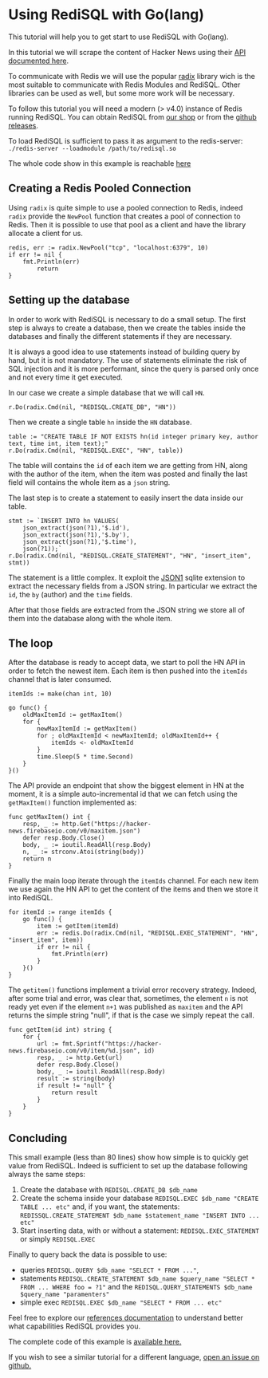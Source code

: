 
# Using RediSQL with Go(lang)

This tutorial will help you to get start to use RediSQL with Go(lang).

In this tutorial we will scrape the content of Hacker News using their [API documented here][hn-api].

To communicate with Redis we will use the popular [radix](https://github.com/mediocregopher/radix) library wich is the most suitable to communicate with Redis Modules and RediSQL. Other libraries can be used as well, but some more work will be necessary.

To follow this tutorial you will need a modern (> v4.0) instance of Redis running RediSQL.
You can obtain RediSQL from [our shop](https://payhip.com/b/Ri4d) or from the [github releases](https://github.com/RedBeardLab/rediSQL/releases).

To load RediSQL is sufficient to pass it as argument to the redis-server: `./redis-server --loadmodule /path/to/redisql.so`

The whole code show in this example is reachable [here](https://github.com/RedBeardLab/rediSQL/blob/master/doc/docs/blog/golang/main.go)

## Creating a Redis Pooled Connection

Using `radix` is quite simple to use a pooled connection to Redis, indeed `radix` provide the `NewPool` function that creates a pool of connection to Redis. Then it is possible to use that pool as a client and have the library allocate a client for us.

```golang
redis, err := radix.NewPool("tcp", "localhost:6379", 10)
if err != nil {
	fmt.Println(err)
        return
}
```

## Setting up the database

In order to work with RediSQL is necessary to do a small setup. 
The first step is always to create a database, then we create the tables inside the databases and finally the different statements if they are necessary.

It is always a good idea to use statements instead of building query by hand, but it is not mandatory. 
The use of statements eliminate the risk of SQL injection and it is more performant, since the query is parsed only once and not every time it get executed.

In our case we create a simple database that we will call `HN`.

```golang
r.Do(radix.Cmd(nil, "REDISQL.CREATE_DB", "HN"))
```

Then we create a single table `hn` inside the `HN` database.

```golang
table := "CREATE TABLE IF NOT EXISTS hn(id integer primary key, author text, time int, item text);"
r.Do(radix.Cmd(nil, "REDISQL.EXEC", "HN", table))
```

The table will contains the `id` of each item we are getting from HN, along with the author of the item, when the item was posted and finally the last field will contains the whole item as a `json` string.

The last step is to create a statement to easily insert the data inside our table.

```golang
stmt := `INSERT INTO hn VALUES(
	json_extract(json(?1),'$.id'), 
	json_extract(json(?1),'$.by'), 
	json_extract(json(?1),'$.time'), 
	json(?1));`
r.Do(radix.Cmd(nil, "REDISQL.CREATE_STATEMENT", "HN", "insert_item", stmt))
```

The statement is a little complex. 
It exploit the [JSON1][json1] sqlite extension to extract the necessary fields from a JSON string. 
In particular we extract the `id`, the `by` (author) and the `time` fields.

After that those fields are extracted from the JSON string we store all of them into the database along with the whole item.


## The loop

After the database is ready to accept data, we start to poll the HN API in order to fetch the newest item. 
Each item is then pushed into the `itemIds` channel that is later consumed.

```golang
itemIds := make(chan int, 10)

go func() {
	oldMaxItemId := getMaxItem()
	for {
		newMaxItemId := getMaxItem()
		for ; oldMaxItemId < newMaxItemId; oldMaxItemId++ {
			itemIds <- oldMaxItemId
		}
		time.Sleep(5 * time.Second)
	}
}()
```

The API provide an endpoint that show the biggest element in HN at the moment, it is a simple auto-incremental id that we can fetch using the `getMaxItem()` function implemented as:

```golang
func getMaxItem() int {
	resp, _ := http.Get("https://hacker-news.firebaseio.com/v0/maxitem.json")
	defer resp.Body.Close()
	body, _ := ioutil.ReadAll(resp.Body)
	n, _ := strconv.Atoi(string(body))
	return n
}
```

Finally the main loop iterate through the `itemIds` channel.
For each new item we use again the HN API to get the content of the items and then we store it into RediSQL.



```golang
for itemId := range itemIds {
	go func() {
		item := getItem(itemId)
		err := redis.Do(radix.Cmd(nil, "REDISQL.EXEC_STATEMENT", "HN", "insert_item", item))
		if err != nil {
			fmt.Println(err)
		}
	}()
}
```

The `getitem()` functions implement a trivial error recovery strategy. 
Indeed, after some trial and error, was clear that, sometimes, the element `n` is not ready yet even if the element `n+1` was published as `maxitem` and the API returns the simple string "null", if that is the case we simply repeat the call.

```golang
func getItem(id int) string {
	for {
		url := fmt.Sprintf("https://hacker-news.firebaseio.com/v0/item/%d.json", id)
		resp, _ := http.Get(url)
		defer resp.Body.Close()
		body, _ := ioutil.ReadAll(resp.Body)
		result := string(body)
		if result != "null" {
			return result
		}
	}
}

```

## Concluding

This small example (less than 80 lines) show how simple is to quickly get value from RediSQL.
Indeed is sufficient to set up the database following always the same steps:

1. Create the database with `REDISQL.CREATE_DB $db_name`
2. Create the schema inside your database `REDISQL.EXEC $db_name "CREATE TABLE ... etc"` and, if you want, the statements: `REDISSQL.CREATE_STATEMENT $db_name $statement_name "INSERT INTO ... etc"`
3. Start inserting data, with or without a statement: `REDISQL.EXEC_STATEMENT` or simply `REDISQL.EXEC`

Finally to query back the data is possible to use:

- queries `REDISQL.QUERY $db_name "SELECT * FROM ..."`,
- statements `REDISQL.CREATE_STATEMENT $db_name $query_name "SELECT * FROM ... WHERE foo = ?1"` and the `REDISQL.QUERY_STATEMENTS $db_name $query_name "paramenters"`
- simple exec `REDISQL.EXEC $db_name "SELECT * FROM ... etc"`

Feel free to explore our [references documentation][ref] to understand better what capabilities RediSQL provides you.

The complete code of this example is [available here.](https://github.com/RedBeardLab/rediSQL/blob/master/doc/docs/blog/golang/main.go)

If you wish to see a similar tutorial for a different language, [open an issue on github.](https://github.com/RedBeardLab/rediSQL/issues/new)

[hn-api]: https://github.com/HackerNews/API
[json1]: https://www.sqlite.org/json1.html
[ref]: ../../references
